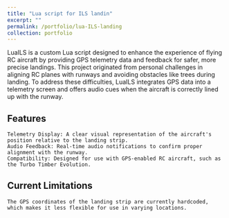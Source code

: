 ```yaml
---
title: "Lua script for ILS landin"
excerpt: ""
permalink: /portfolio/lua-ILS-landing
collection: portfolio
---
```


LuaILS is a custom Lua script designed to enhance the experience of flying RC aircraft by providing GPS telemetry data and feedback for safer, more precise landings. This project originated from personal challenges in aligning RC planes with runways and avoiding obstacles like trees during landing. To address these difficulties, LuaILS integrates GPS data into a telemetry screen and offers audio cues when the aircraft is correctly lined up with the runway.

## Features

    Telemetry Display: A clear visual representation of the aircraft's position relative to the landing strip.
    Audio Feedback: Real-time audio notifications to confirm proper alignment with the runway.
    Compatibility: Designed for use with GPS-enabled RC aircraft, such as the Turbo Timber Evolution.

## Current Limitations

    The GPS coordinates of the landing strip are currently hardcoded, which makes it less flexible for use in varying locations.
